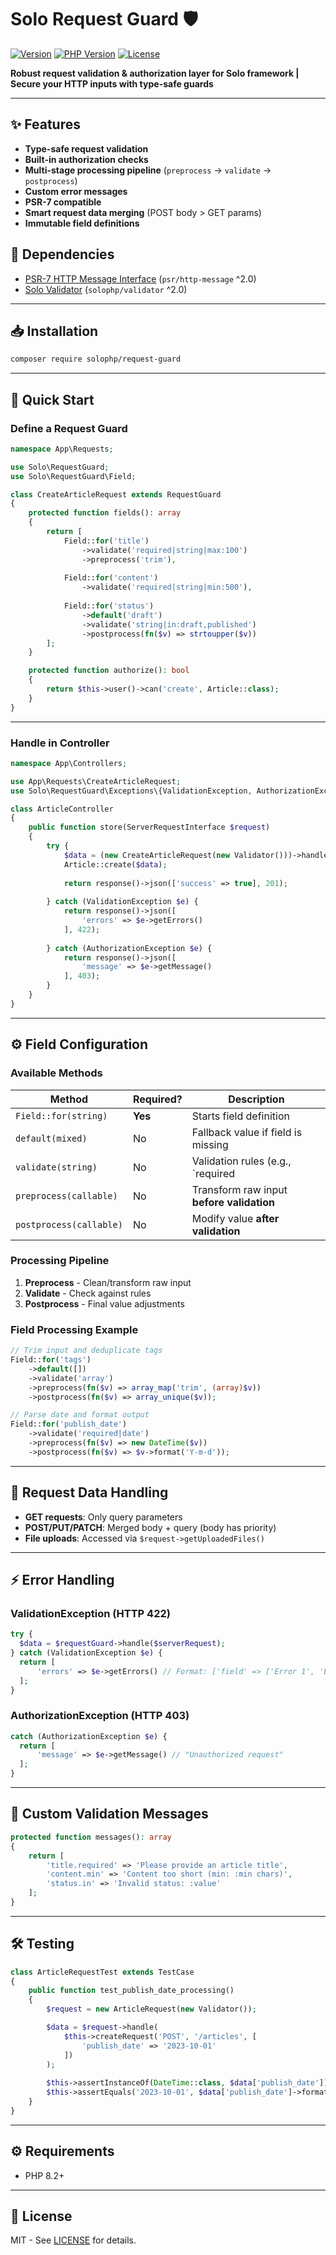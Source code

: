 # Solo Request Guard 🛡️

[![Version](https://img.shields.io/badge/version-1.0.0-blue.svg)](https://github.com/solophp/request-guard)
[![PHP Version](https://img.shields.io/badge/PHP-8.1%2B-8892BF.svg)](https://php.net/)
[![License](https://img.shields.io/badge/license-MIT-green.svg)](https://opensource.org/licenses/MIT)

**Robust request validation & authorization layer for Solo framework | Secure your HTTP inputs with type-safe guards**

---

## ✨ Features

- **Type-safe request validation**
- **Built-in authorization checks**
- **Multi-stage processing pipeline** (`preprocess` → `validate` → `postprocess`)
- **Custom error messages**
- **PSR-7 compatible**
- **Smart request data merging** (POST body > GET params)
- **Immutable field definitions**

## 🔗 Dependencies

- [PSR-7 HTTP Message Interface](https://github.com/php-fig/http-message) (`psr/http-message` ^2.0)
- [Solo Validator](https://github.com/solophp/validator) (`solophp/validator` ^2.0)

---

## 📥 Installation

```bash
composer require solophp/request-guard
```

---

## 🚀 Quick Start

### Define a Request Guard
```php
namespace App\Requests;

use Solo\RequestGuard;
use Solo\RequestGuard\Field;

class CreateArticleRequest extends RequestGuard 
{
    protected function fields(): array 
    {
        return [
            Field::for('title')
                ->validate('required|string|max:100')
                ->preprocess('trim'),
            
            Field::for('content')
                ->validate('required|string|min:500'),
                
            Field::for('status')
                ->default('draft')
                ->validate('string|in:draft,published')
                ->postprocess(fn($v) => strtoupper($v))
        ];
    }

    protected function authorize(): bool 
    {
        return $this->user()->can('create', Article::class);
    }
}
```

---

### Handle in Controller
```php
namespace App\Controllers;

use App\Requests\CreateArticleRequest;
use Solo\RequestGuard\Exceptions\{ValidationException, AuthorizationException};

class ArticleController 
{
    public function store(ServerRequestInterface $request) 
    {
        try {
            $data = (new CreateArticleRequest(new Validator()))->handle($request);
            Article::create($data);
            
            return response()->json(['success' => true], 201);
            
        } catch (ValidationException $e) {
            return response()->json([
                'errors' => $e->getErrors()
            ], 422);
            
        } catch (AuthorizationException $e) {
            return response()->json([
                'message' => $e->getMessage()
            ], 403);
        }
    }
}
```

---

## ⚙️ Field Configuration

### Available Methods
| Method                | Required? | Description                                      |  
|-----------------------|-----------|--------------------------------------------------|  
| `Field::for(string)`  | **Yes**   | Starts field definition                          |  
| `default(mixed)`      | No        | Fallback value if field is missing               |  
| `validate(string)`    | No        | Validation rules (e.g., `required|string|max:5`) |  
| `preprocess(callable)`| No        | Transform raw input **before validation**        |  
| `postprocess(callable)`| No       | Modify value **after validation**                |  


### Processing Pipeline
1. **Preprocess** - Clean/transform raw input  
2. **Validate** - Check against rules  
3. **Postprocess** - Final value adjustments  

### Field Processing Example
```php
// Trim input and deduplicate tags
Field::for('tags')
    ->default([])
    ->validate('array')
    ->preprocess(fn($v) => array_map('trim', (array)$v))
    ->postprocess(fn($v) => array_unique($v));

// Parse date and format output
Field::for('publish_date')
    ->validate('required|date')
    ->preprocess(fn($v) => new DateTime($v))
    ->postprocess(fn($v) => $v->format('Y-m-d'));
```

---

## 🔄 Request Data Handling

- **GET requests**: Only query parameters  
- **POST/PUT/PATCH**: Merged body + query (body has priority)  
- **File uploads**: Accessed via `$request->getUploadedFiles()`  

---

## ⚡ Error Handling

### ValidationException (HTTP 422)
  ```php
try {
    $data = $requestGuard->handle($serverRequest);
} catch (ValidationException $e) {
    return [
        'errors' => $e->getErrors() // Format: ['field' => ['Error 1', 'Error 2']]
    ];
}
  ```

### AuthorizationException (HTTP 403)
  ```php
catch (AuthorizationException $e) {
    return [
        'message' => $e->getMessage() // "Unauthorized request"
    ];
}
  ```

---

## 🚦 Custom Validation Messages
```php
protected function messages(): array 
{
    return [
        'title.required' => 'Please provide an article title',
        'content.min' => 'Content too short (min: :min chars)',
        'status.in' => 'Invalid status: :value'
    ];
}
```

---

## 🛠️ Testing
```php
class ArticleRequestTest extends TestCase 
{
    public function test_publish_date_processing()
    {
        $request = new ArticleRequest(new Validator());

        $data = $request->handle(
            $this->createRequest('POST', '/articles', [
                'publish_date' => '2023-10-01'
            ])
        );
        
        $this->assertInstanceOf(DateTime::class, $data['publish_date']);
        $this->assertEquals('2023-10-01', $data['publish_date']->format('Y-m-d'));
    }
}
```

---

## ⚙️ Requirements

- PHP 8.2+

---


## 📄 License
MIT - See [LICENSE](LICENSE) for details.